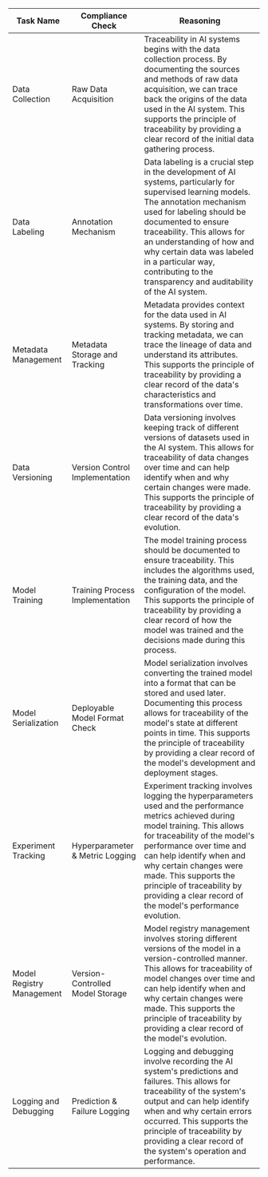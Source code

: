| Task Name | Compliance Check | Reasoning |
|-----------|------------------|-----------|
| Data Collection | Raw Data Acquisition | Traceability in AI systems begins with the data collection process. By documenting the sources and methods of raw data acquisition, we can trace back the origins of the data used in the AI system. This supports the principle of traceability by providing a clear record of the initial data gathering process. |
| Data Labeling | Annotation Mechanism | Data labeling is a crucial step in the development of AI systems, particularly for supervised learning models. The annotation mechanism used for labeling should be documented to ensure traceability. This allows for an understanding of how and why certain data was labeled in a particular way, contributing to the transparency and auditability of the AI system. |
| Metadata Management | Metadata Storage and Tracking | Metadata provides context for the data used in AI systems. By storing and tracking metadata, we can trace the lineage of data and understand its attributes. This supports the principle of traceability by providing a clear record of the data's characteristics and transformations over time. |
| Data Versioning | Version Control Implementation | Data versioning involves keeping track of different versions of datasets used in the AI system. This allows for traceability of data changes over time and can help identify when and why certain changes were made. This supports the principle of traceability by providing a clear record of the data's evolution. |
| Model Training | Training Process Implementation | The model training process should be documented to ensure traceability. This includes the algorithms used, the training data, and the configuration of the model. This supports the principle of traceability by providing a clear record of how the model was trained and the decisions made during this process. |
| Model Serialization | Deployable Model Format Check | Model serialization involves converting the trained model into a format that can be stored and used later. Documenting this process allows for traceability of the model's state at different points in time. This supports the principle of traceability by providing a clear record of the model's development and deployment stages. |
| Experiment Tracking | Hyperparameter & Metric Logging | Experiment tracking involves logging the hyperparameters used and the performance metrics achieved during model training. This allows for traceability of the model's performance over time and can help identify when and why certain changes were made. This supports the principle of traceability by providing a clear record of the model's performance evolution. |
| Model Registry Management | Version-Controlled Model Storage | Model registry management involves storing different versions of the model in a version-controlled manner. This allows for traceability of model changes over time and can help identify when and why certain changes were made. This supports the principle of traceability by providing a clear record of the model's evolution. |
| Logging and Debugging | Prediction & Failure Logging | Logging and debugging involve recording the AI system's predictions and failures. This allows for traceability of the system's output and can help identify when and why certain errors occurred. This supports the principle of traceability by providing a clear record of the system's operation and performance. |